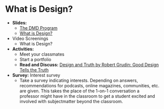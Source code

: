 # What is Design?

- **Slides:**
  - [The DMD Program](https://docs.google.com/presentation/d/1wxRa7rKQ7nNaekdb1zgYH7GiTvMhNXqlHgtrI9cLSTc/edit?usp=sharing)
  - [What is Design?](https://docs.google.com/presentation/d/1wxRa7rKQ7nNaekdb1zgYH7GiTvMhNXqlHgtrI9cLSTc/edit?usp=sharing)
- Video Screenings
  - What is Design?
- **Activities:**
  - Meet your classmates
  - Start a portfolio
  - **Read and Discuss:** [Design and Truth by Robert Grudin: Good Design Tells the Truth](../practice/good_design_tells_the_truth.md)
- **Survey:** Interest survey
  - Take a survey indicating interests. Depending on answers, recommendations for podcasts, online magazines, communities, etc. are given. This takes the place of the 1-on-1 conversation a professor might have in the classroom to get a student excited and involved with subjectmatter beyond the classroom.

